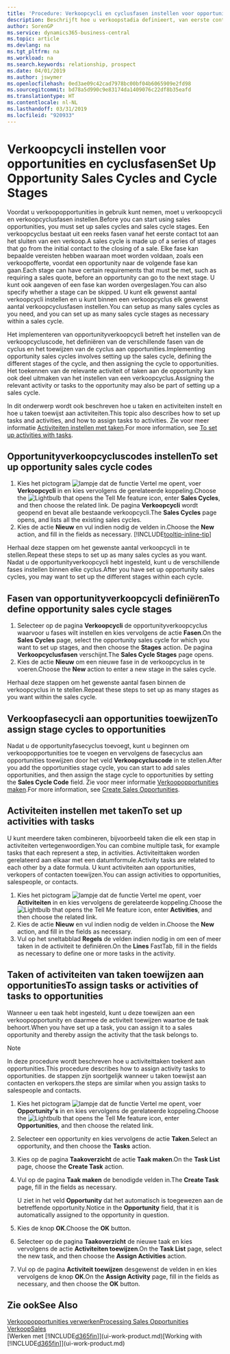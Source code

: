 ```yaml
---
title: 'Procedure: Verkoopcycli en cyclusfasen instellen voor opportunities| Microsoft Docs'
description: Beschrijft hoe u verkoopstadia definieert, van eerste contact tot sluiten, om een verkoopcyclus te maken en toe te wijzen aan opportunities in Business Central.
author: SorenGP
ms.service: dynamics365-business-central
ms.topic: article
ms.devlang: na
ms.tgt_pltfrm: na
ms.workload: na
ms.search.keywords: relationship, prospect
ms.date: 04/01/2019
ms.author: jswymer
ms.openlocfilehash: 0ed3ae09c42cad7978bc00bf04b6065909e2fd98
ms.sourcegitcommit: bd78a5d990c9e83174da1409076c22df8b35eafd
ms.translationtype: HT
ms.contentlocale: nl-NL
ms.lasthandoff: 03/31/2019
ms.locfileid: "920933"
---
```

# <a name="set-up-opportunity-sales-cycles-and-cycle-stages"></a><span data-ttu-id="b8c04-103">Verkoopcycli instellen voor opportunities en cyclusfasen</span><span class="sxs-lookup"><span data-stu-id="b8c04-103">Set Up Opportunity Sales Cycles and Cycle Stages</span></span>
<span data-ttu-id="b8c04-104">Voordat u verkoopopportunities in gebruik kunt nemen, moet u verkoopcycli en verkoopcyclusfasen instellen.</span><span class="sxs-lookup"><span data-stu-id="b8c04-104">Before you can start using sales opportunities, you must set up sales cycles and sales cycle stages.</span></span> <span data-ttu-id="b8c04-105">Een verkoopcyclus bestaat uit een reeks fasen vanaf het eerste contact tot aan het sluiten van een verkoop.</span><span class="sxs-lookup"><span data-stu-id="b8c04-105">A sales cycle is made up of a series of stages that go from the initial contact to the closing of a sale.</span></span> <span data-ttu-id="b8c04-106">Elke fase kan bepaalde vereisten hebben waaraan moet worden voldaan, zoals een verkoopofferte, voordat een opportunity naar de volgende fase kan gaan.</span><span class="sxs-lookup"><span data-stu-id="b8c04-106">Each stage can have certain requirements that must be met, such as requiring a sales quote, before an opportunity can go to the next stage.</span></span> <span data-ttu-id="b8c04-107">U kunt ook aangeven of een fase kan worden overgeslagen.</span><span class="sxs-lookup"><span data-stu-id="b8c04-107">You can also specify whether a stage can be skipped.</span></span> <span data-ttu-id="b8c04-108">U kunt elk gewenst aantal verkoopcycli instellen en u kunt binnen een verkoopcyclus elk gewenst aantal verkoopcyclusfasen instellen.</span><span class="sxs-lookup"><span data-stu-id="b8c04-108">You can setup as many sales cycles as you need, and you can set up as many sales cycle stages as necessary within a sales cycle.</span></span>

<span data-ttu-id="b8c04-109">Het implementeren van opportunityverkoopcycli betreft het instellen van de verkoopcycluscode, het definiëren van de verschillende fasen van de cyclus en het toewijzen van de cyclus aan opportunities.</span><span class="sxs-lookup"><span data-stu-id="b8c04-109">Implementing opportunity sales cycles involves setting up the sales cycle, defining the different stages of the cycle, and then assigning the cycle to opportunities.</span></span> <span data-ttu-id="b8c04-110">Het toekennen van de relevante activiteit of taken aan de opportunity kan ook deel uitmaken van het instellen van een verkoopcyclus.</span><span class="sxs-lookup"><span data-stu-id="b8c04-110">Assigning the relevant activity or tasks to the opportunity may also be part of setting up a sales cycle.</span></span>

<span data-ttu-id="b8c04-111">In dit onderwerp wordt ook beschreven hoe u taken en activiteiten instelt en hoe u taken toewijst aan activiteiten.</span><span class="sxs-lookup"><span data-stu-id="b8c04-111">This topic also describes how to set up tasks and activities, and how to assign tasks to activities.</span></span> <span data-ttu-id="b8c04-112">Zie voor meer informatie [Activiteiten instellen met taken](marketing-how-setup-opportunity-sales-cycles-stages.md#to-set-up-activities-with-tasks).</span><span class="sxs-lookup"><span data-stu-id="b8c04-112">For more information, see [To set up activities with tasks](marketing-how-setup-opportunity-sales-cycles-stages.md#to-set-up-activities-with-tasks).</span></span>

## <a name="to-set-up-opportunity-sales-cycle-codes"></a><span data-ttu-id="b8c04-113">Opportunityverkoopcycluscodes instellen</span><span class="sxs-lookup"><span data-stu-id="b8c04-113">To set up opportunity sales cycle codes</span></span>
1. <span data-ttu-id="b8c04-114">Kies het pictogram ![lampje dat de functie Vertel me opent](media/ui-search/search_small.png "Vertel me wat u wilt doen"), voer **Verkoopcycli** in en kies vervolgens de gerelateerde koppeling.</span><span class="sxs-lookup"><span data-stu-id="b8c04-114">Choose the ![Lightbulb that opens the Tell Me feature](media/ui-search/search_small.png "Tell me what you want to do") icon, enter **Sales Cycles**, and then choose the related link.</span></span> <span data-ttu-id="b8c04-115">De pagina **Verkoopcycli** wordt geopend en bevat alle bestaande verkoopcycli.</span><span class="sxs-lookup"><span data-stu-id="b8c04-115">The **Sales Cycles** page opens, and lists all the existing sales cycles.</span></span>
2. <span data-ttu-id="b8c04-116">Kies de actie **Nieuw** en vul indien nodig de velden in.</span><span class="sxs-lookup"><span data-stu-id="b8c04-116">Choose the **New** action, and fill in the fields as necessary.</span></span> [!INCLUDE[tooltip-inline-tip](includes/tooltip-inline-tip_md.md)]

<span data-ttu-id="b8c04-117">Herhaal deze stappen om het gewenste aantal verkoopcycli in te stellen.</span><span class="sxs-lookup"><span data-stu-id="b8c04-117">Repeat these steps to set up as many sales cycles as you want.</span></span> <span data-ttu-id="b8c04-118">Nadat u de opportunityverkoopcycli hebt ingesteld, kunt u de verschillende fases instellen binnen elke cyclus.</span><span class="sxs-lookup"><span data-stu-id="b8c04-118">After you have set up opportunity sales cycles, you may want to set up the different stages within each cycle.</span></span>

## <a name="to-define-opportunity-sales-cycle-stages"></a><span data-ttu-id="b8c04-119">Fasen van opportunityverkoopcycli definiëren</span><span class="sxs-lookup"><span data-stu-id="b8c04-119">To define opportunity sales cycle stages</span></span>
1. <span data-ttu-id="b8c04-120">Selecteer op de pagina **Verkoopcycli** de opportunityverkoopcyclus waarvoor u fases wilt instellen en kies vervolgens de actie **Fasen**.</span><span class="sxs-lookup"><span data-stu-id="b8c04-120">On the **Sales Cycles** page, select the opportunity sales cycle for which you want to set up stages, and then choose the **Stages** action.</span></span> <span data-ttu-id="b8c04-121">De pagina **Verkoopcyclusfasen** verschijnt.</span><span class="sxs-lookup"><span data-stu-id="b8c04-121">The **Sales Cycle Stages** page opens.</span></span>
2. <span data-ttu-id="b8c04-122">Kies de actie **Nieuw** om een nieuwe fase in de verkoopcyclus in te voeren.</span><span class="sxs-lookup"><span data-stu-id="b8c04-122">Choose the **New** action to enter a new stage in the sales cycle.</span></span>

<span data-ttu-id="b8c04-123">Herhaal deze stappen om het gewenste aantal fasen binnen de verkoopcyclus in te stellen.</span><span class="sxs-lookup"><span data-stu-id="b8c04-123">Repeat these steps to set up as many stages as you want within the sales cycle.</span></span>

## <a name="to-assign-stage-cycles-to-opportunities"></a><span data-ttu-id="b8c04-124">Verkoopfasecycli aan opportunities toewijzen</span><span class="sxs-lookup"><span data-stu-id="b8c04-124">To assign stage cycles to opportunities</span></span>
<span data-ttu-id="b8c04-125">Nadat u de opportunityfasecyclus toevoegt, kunt u beginnen om verkoopopportunities toe te voegen en vervolgens de fasecyclus aan opportunities toewijzen door het veld **Verkoopcycluscode** in te stellen.</span><span class="sxs-lookup"><span data-stu-id="b8c04-125">After you add the opportunities stage cycle, you can start to add sales opportunities, and then assign the stage cycle to opportunities by setting the **Sales Cycle Code** field.</span></span> <span data-ttu-id="b8c04-126">Zie voor meer informatie [Verkoopopportunities maken](marketing-how-create-opportunities.md).</span><span class="sxs-lookup"><span data-stu-id="b8c04-126">For more information, see [Create Sales Opportunities](marketing-how-create-opportunities.md).</span></span>

## <a name="to-set-up-activities-with-tasks"></a><span data-ttu-id="b8c04-127">Activiteiten instellen met taken</span><span class="sxs-lookup"><span data-stu-id="b8c04-127">To set up activities with tasks</span></span>
<span data-ttu-id="b8c04-128">U kunt meerdere taken combineren, bijvoorbeeld taken die elk een stap in activiteiten vertegenwoordigen.</span><span class="sxs-lookup"><span data-stu-id="b8c04-128">You can combine multiple task, for example tasks that each represent a step, in activities.</span></span> <span data-ttu-id="b8c04-129">Activiteittaken worden gerelateerd aan elkaar met een datumformule.</span><span class="sxs-lookup"><span data-stu-id="b8c04-129">Activity tasks are related to each other by a date formula.</span></span> <span data-ttu-id="b8c04-130">U kunt activiteiten aan opportunities, verkopers of contacten toewijzen.</span><span class="sxs-lookup"><span data-stu-id="b8c04-130">You can assign activities to opportunities, salespeople, or contacts.</span></span>

1. <span data-ttu-id="b8c04-131">Kies het pictogram ![lampje dat de functie Vertel me opent](media/ui-search/search_small.png "Vertel me wat u wilt doen"), voer **Activiteiten** in en kies vervolgens de gerelateerde koppeling.</span><span class="sxs-lookup"><span data-stu-id="b8c04-131">Choose the ![Lightbulb that opens the Tell Me feature](media/ui-search/search_small.png "Tell me what you want to do") icon, enter **Activities**, and then choose the related link.</span></span>
2. <span data-ttu-id="b8c04-132">Kies de actie **Nieuw** en vul indien nodig de velden in.</span><span class="sxs-lookup"><span data-stu-id="b8c04-132">Choose the **New** action, and fill in the fields as necessary.</span></span>
3. <span data-ttu-id="b8c04-133">Vul op het sneltabblad **Regels** de velden indien nodig in om een of meer taken in de activiteit te definiëren.</span><span class="sxs-lookup"><span data-stu-id="b8c04-133">On the **Lines** FastTab, fill in the fields as necessary to define one or more tasks in the activity.</span></span>

## <a name="to-assign-tasks-or-activities-of-tasks-to-opportunities"></a><span data-ttu-id="b8c04-134">Taken of activiteiten van taken toewijzen aan opportunities</span><span class="sxs-lookup"><span data-stu-id="b8c04-134">To assign tasks or activities of tasks to opportunities</span></span>
<span data-ttu-id="b8c04-135">Wanneer u een taak hebt ingesteld, kunt u deze toewijzen aan een verkoopopportunity en daarmee de activiteit toewijzen waartoe de taak behoort.</span><span class="sxs-lookup"><span data-stu-id="b8c04-135">When you have set up a task, you can assign it to a sales opportunity and thereby assign the activity that the task belongs to.</span></span>

> [!NOTE]  
>   <span data-ttu-id="b8c04-136">In deze procedure wordt beschreven hoe u activiteittaken toekent aan opportunities.</span><span class="sxs-lookup"><span data-stu-id="b8c04-136">This procedure describes how to assign activity tasks to opportunities.</span></span> <span data-ttu-id="b8c04-137">de stappen zijn soortgelijk wanneer u taken toewijst aan contacten en verkopers.</span><span class="sxs-lookup"><span data-stu-id="b8c04-137">the steps are similar when you assign tasks to salespeople and contacts.</span></span>

1. <span data-ttu-id="b8c04-138">Kies het pictogram ![lampje dat de functie Vertel me opent](media/ui-search/search_small.png "Vertel me wat u wilt doen"), voer **Opportunity's** in en kies vervolgens de gerelateerde koppeling.</span><span class="sxs-lookup"><span data-stu-id="b8c04-138">Choose the ![Lightbulb that opens the Tell Me feature](media/ui-search/search_small.png "Tell me what you want to do") icon, enter **Opportunities**, and then choose the related link.</span></span>
2. <span data-ttu-id="b8c04-139">Selecteer een opportunity en kies vervolgens de actie **Taken**.</span><span class="sxs-lookup"><span data-stu-id="b8c04-139">Select an opportunity, and then choose the **Tasks** action.</span></span>
3. <span data-ttu-id="b8c04-140">Kies op de pagina **Taakoverzicht** de actie **Taak maken**.</span><span class="sxs-lookup"><span data-stu-id="b8c04-140">On the **Task List** page, choose the **Create Task** action.</span></span>
4.  <span data-ttu-id="b8c04-141">Vul op de pagina **Taak maken** de benodigde velden in.</span><span class="sxs-lookup"><span data-stu-id="b8c04-141">The **Create Task** page, fill in the fields as necessary.</span></span>

    <span data-ttu-id="b8c04-142">U ziet in het veld **Opportunity** dat het automatisch is toegewezen aan de betreffende opportunity.</span><span class="sxs-lookup"><span data-stu-id="b8c04-142">Notice in the **Opportunity** field, that it is automatically assigned to the opportunity in question.</span></span>
5. <span data-ttu-id="b8c04-143">Kies de knop **OK**.</span><span class="sxs-lookup"><span data-stu-id="b8c04-143">Choose the **OK** button.</span></span>
6. <span data-ttu-id="b8c04-144">Selecteer op de pagina **Taakoverzicht** de nieuwe taak en kies vervolgens de actie **Activiteiten toewijzen**.</span><span class="sxs-lookup"><span data-stu-id="b8c04-144">On the **Task List** page, select the new task, and then choose the **Assign Activities** action.</span></span>
7. <span data-ttu-id="b8c04-145">Vul op de pagina **Activiteit toewijzen** desgewenst de velden in en kies vervolgens de knop **OK**.</span><span class="sxs-lookup"><span data-stu-id="b8c04-145">On the **Assign Activity** page, fill in the fields as necessary, and then choose the **OK** button.</span></span>

## <a name="see-also"></a><span data-ttu-id="b8c04-146">Zie ook</span><span class="sxs-lookup"><span data-stu-id="b8c04-146">See Also</span></span>
[<span data-ttu-id="b8c04-147">Verkoopopportunities verwerken</span><span class="sxs-lookup"><span data-stu-id="b8c04-147">Processing Sales Opportunities</span></span>](marketing-processing-sales-opportunities.md)  
[<span data-ttu-id="b8c04-148">Verkoop</span><span class="sxs-lookup"><span data-stu-id="b8c04-148">Sales</span></span>](sales-manage-sales.md)  
<span data-ttu-id="b8c04-149">[Werken met [!INCLUDE[d365fin](includes/d365fin_md.md)]](ui-work-product.md)</span><span class="sxs-lookup"><span data-stu-id="b8c04-149">[Working with [!INCLUDE[d365fin](includes/d365fin_md.md)]](ui-work-product.md)</span></span>
